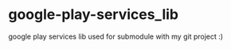 google-play-services_lib
========================

google play services lib used for submodule with my git project :)